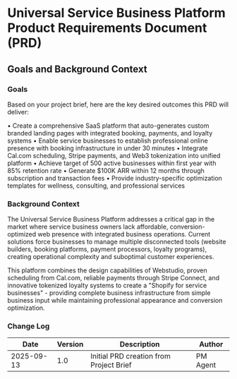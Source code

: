 # Universal Service Business Platform Product Requirements Document (PRD)

## Goals and Background Context

### Goals
Based on your project brief, here are the key desired outcomes this PRD will deliver:

• Create a comprehensive SaaS platform that auto-generates custom branded landing pages with integrated booking, payments, and loyalty systems
• Enable service businesses to establish professional online presence with booking infrastructure in under 30 minutes
• Integrate Cal.com scheduling, Stripe payments, and Web3 tokenization into unified platform
• Achieve target of 500 active businesses within first year with 85% retention rate
• Generate $100K ARR within 12 months through subscription and transaction fees
• Provide industry-specific optimization templates for wellness, consulting, and professional services

### Background Context

The Universal Service Business Platform addresses a critical gap in the market where service business owners lack affordable, conversion-optimized web presence with integrated business operations. Current solutions force businesses to manage multiple disconnected tools (website builders, booking platforms, payment processors, loyalty programs), creating operational complexity and suboptimal customer experiences.

This platform combines the design capabilities of Webstudio, proven scheduling from Cal.com, reliable payments through Stripe Connect, and innovative tokenized loyalty systems to create a "Shopify for service businesses" - providing complete business infrastructure from simple business input while maintaining professional appearance and conversion optimization.

### Change Log
| Date | Version | Description | Author |
|------|---------|-------------|---------|
| 2025-09-13 | 1.0 | Initial PRD creation from Project Brief | PM Agent |
